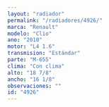 ```yaml
---
layout: "radiador"
permalink: "/radiadores/4926/"
marca: "Renault"
modelo: "Clio"
ano: "2010"
motor: "L4 1.6"
transmision: "Estándar"
parte: "M-655"
clima: "Con clima"
alto: "18 7/8"
ancho: "16 1/8"
observaciones: ""
id: "4926"
---
```


